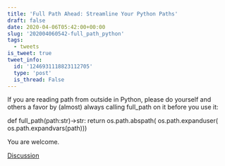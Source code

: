 ```yaml
---
title: 'Full Path Ahead: Streamline Your Python Paths'
draft: false
date: 2020-04-06T05:42:00+00:00
slug: '202004060542-full_path_python'
tags:
  - tweets
is_tweet: true
tweet_info:
  id: '1246931118823112705'
  type: 'post'
  is_thread: False
---
```




If you are reading path from outside in Python, please do yourself and others a favor by (almost) always calling full_path on it before you use it:

def full_path(path:str)-&gt;str:
    return os.path.abspath(
    os.path.expanduser(
os.path.expandvars(path)))

You are welcome.

[Discussion](https://x.com/sytelus/status/1246931118823112705)
